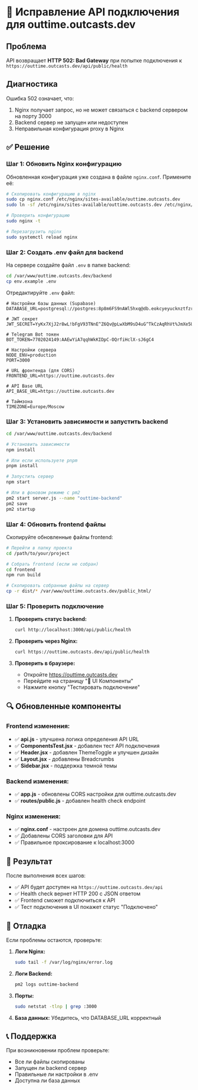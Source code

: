 # 🔧 Исправление API подключения для outtime.outcasts.dev

## Проблема
API возвращает **HTTP 502: Bad Gateway** при попытке подключения к `https://outtime.outcasts.dev/api/public/health`

## Диагностика
Ошибка 502 означает, что:
1. Nginx получает запрос, но не может связаться с backend сервером на порту 3000
2. Backend сервер не запущен или недоступен
3. Неправильная конфигурация proxy в Nginx

## ✅ Решение

### Шаг 1: Обновить Nginx конфигурацию
Обновленная конфигурация уже создана в файле `nginx.conf`. Примените её:

```bash
# Скопировать конфигурацию в nginx
sudo cp nginx.conf /etc/nginx/sites-available/outtime.outcasts.dev
sudo ln -sf /etc/nginx/sites-available/outtime.outcasts.dev /etc/nginx/sites-enabled/

# Проверить конфигурацию
sudo nginx -t

# Перезагрузить nginx
sudo systemctl reload nginx
```

### Шаг 2: Создать .env файл для backend
На сервере создайте файл `.env` в папке backend:

```bash
cd /var/www/outtime.outcasts.dev/backend
cp env.example .env
```

Отредактируйте `.env` файл:
```env
# Настройки базы данных (Supabase)
DATABASE_URL=postgresql://postgres:8p8m6FS9nAWl5hxq@db.eokcyeyucknztfzrrwmc.supabase.co:5432/postgres

# JWT секрет
JWT_SECRET=YyKx7XjJ2r8wL!bFgV93TNnE^Z6Qv@pLwXbM9sD4uG^TkCzAqRhVt%JmXe5UzNd

# Telegram Bot токен
BOT_TOKEN=7702024149:AAEwYiA7qqhWkKIDpC-OQrfiHclX-sJ6gC4

# Настройки сервера
NODE_ENV=production
PORT=3000

# URL фронтенда (для CORS)
FRONTEND_URL=https://outtime.outcasts.dev

# API Base URL
API_BASE_URL=https://outtime.outcasts.dev

# Таймзона
TIMEZONE=Europe/Moscow
```

### Шаг 3: Установить зависимости и запустить backend

```bash
cd /var/www/outtime.outcasts.dev/backend

# Установить зависимости
npm install

# Или если используете pnpm
pnpm install

# Запустить сервер
npm start

# Или в фоновом режиме с pm2
pm2 start server.js --name "outtime-backend"
pm2 save
pm2 startup
```

### Шаг 4: Обновить frontend файлы
Скопируйте обновленные файлы frontend:

```bash
# Перейти в папку проекта
cd /path/to/your/project

# Собрать frontend (если не собран)
cd frontend
npm run build

# Скопировать собранные файлы на сервер
cp -r dist/* /var/www/outtime.outcasts.dev/public_html/
```

### Шаг 5: Проверить подключение

1. **Проверить статус backend:**
   ```bash
   curl http://localhost:3000/api/public/health
   ```

2. **Проверить через Nginx:**
   ```bash
   curl https://outtime.outcasts.dev/api/public/health
   ```

3. **Проверить в браузере:**
   - Откройте https://outtime.outcasts.dev
   - Перейдите на страницу "🎨 UI Компоненты" 
   - Нажмите кнопку "Тестировать подключение"

## 🔍 Обновленные компоненты

### Frontend изменения:
- ✅ **api.js** - улучшена логика определения API URL
- ✅ **ComponentsTest.jsx** - добавлен тест API подключения
- ✅ **Header.jsx** - добавлен ThemeToggle и улучшен дизайн
- ✅ **Layout.jsx** - добавлены Breadcrumbs
- ✅ **Sidebar.jsx** - поддержка темной темы

### Backend изменения:
- ✅ **app.js** - обновлены CORS настройки для outtime.outcasts.dev
- ✅ **routes/public.js** - добавлен health check endpoint

### Nginx изменения:
- ✅ **nginx.conf** - настроен для домена outtime.outcasts.dev
- ✅ Добавлены CORS заголовки для API
- ✅ Правильное проксирование к localhost:3000

## 🚀 Результат

После выполнения всех шагов:
- ✅ API будет доступен на `https://outtime.outcasts.dev/api`
- ✅ Health check вернет HTTP 200 с JSON ответом
- ✅ Frontend сможет подключиться к API
- ✅ Тест подключения в UI покажет статус "Подключено"

## 🔧 Отладка

Если проблемы остаются, проверьте:

1. **Логи Nginx:**
   ```bash
   sudo tail -f /var/log/nginx/error.log
   ```

2. **Логи Backend:**
   ```bash
   pm2 logs outtime-backend
   ```

3. **Порты:**
   ```bash
   sudo netstat -tlnp | grep :3000
   ```

4. **База данных:** Убедитесь, что DATABASE_URL корректный

## 📞 Поддержка

При возникновении проблем проверьте:
- Все ли файлы скопированы
- Запущен ли backend сервер
- Правильные ли настройки в .env
- Доступна ли база данных 